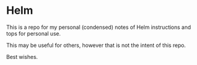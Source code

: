 # Helm

This is a repo for my personal (condensed) notes of Helm instructions and tops
for personal use.

This may be useful for others, however that is not the intent of this repo.

Best wishes. 
